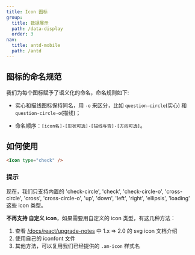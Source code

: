 ```yaml
---
title: Icon 图标
group:
  title: 数据展示
  path: /data-display
  order: 3
nav:
  title: antd-mobile
  path: /antd
---
```


## 图标的命名规范

我们为每个图标赋予了语义化的命名，命名规则如下:

- 实心和描线图标保持同名，用 `-o` 来区分，比如 `question-circle`(实心) 和 `question-circle-o`(描线)；

- 命名顺序：`[icon名]-[形状可选]-[描线与否]-[方向可选]`。

## 如何使用

```html
<Icon type="check" />
```

### 提示

现在，我们只支持内置的 'check-circle', 'check', 'check-circle-o', 'cross-circle', 'cross', 'cross-circle-o', 'up', 'down', 'left', 'right', 'ellipsis', 'loading' 这些 icon 类型。

**不再支持 自定义 icon**，如果需要用自定义的 icon 类型，有这几种方法：

1. 查看 [/docs/react/upgrade-notes](/docs/react/upgrade-notes#1.x-=>-2.0) 中 1.x => 2.0 的 svg icon 文档介绍
2. 使用自己的 iconfont 文件
3. 其他方法，可以复用我们已经提供的 `.am-icon` 样式名

<code src="./demos/basic.tsx" />

<code src="./demos/size.tsx" />


<API/>
